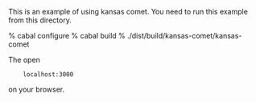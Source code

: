 This is an example of using kansas comet. You need to run this example from 
this directory.

% cabal configure
% cabal build 
% ./dist/build/kansas-comet/kansas-comet

The open

        localhost:3000
        
on your browser.
  



